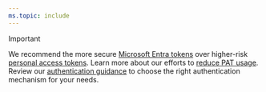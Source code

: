 ```yaml
---
ms.topic: include
---
```


> [!IMPORTANT]
> We recommend the more secure [Microsoft Entra tokens](../integrate/get-started/authentication/entra.md) over higher-risk [personal access tokens](../organziations/accounts/use-personal-access-tokens-to-authenticate.md). Learn more about our efforts to [reduce PAT usage](https://devblogs.microsoft.com/devops/reducing-pat-usage-across-azure-devops/).
> Review our [authentication guidance](../integrate/get-started/authentication/authentication-guidance.md) to choose the right authentication mechanism for your needs.
